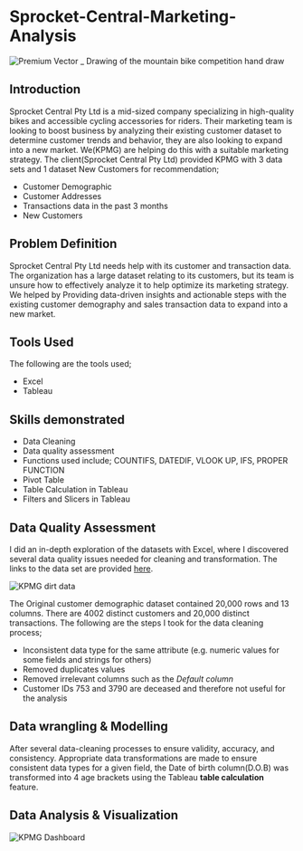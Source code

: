 # Sprocket-Central-Marketing-Analysis
![Premium Vector _ Drawing of the mountain bike competition hand draw](https://github.com/Emmanuelson321/Sprocket-Central-Analysis/assets/134542481/8cdd1b93-0cd8-4669-9a94-1739afa733a5)


## Introduction
Sprocket Central Pty Ltd is a mid-sized company specializing in high-quality bikes and accessible cycling accessories for riders. Their marketing team is looking to boost business by analyzing their existing customer dataset to determine customer trends and behavior, they are also looking to expand into a new market. 
We(KPMG) are helping do this with a suitable marketing strategy. 
The client(Sprocket Central Pty Ltd) provided KPMG with 3 data sets and 1 dataset New Customers for recommendation;

- Customer Demographic 
- Customer Addresses
- Transactions data in the past 3 months
- New Customers

## Problem Definition
Sprocket Central Pty Ltd needs help with its customer and transaction data. The organization has a large dataset relating to its customers, but its team is unsure how to effectively analyze it to help optimize its marketing strategy. We helped by Providing data-driven insights and actionable steps with the existing customer demography and sales transaction data to expand into a new market.

## Tools Used
The following are the tools used;
- Excel
- Tableau

## Skills demonstrated
- Data Cleaning
- Data quality assessment
- Functions used include; COUNTIFS, DATEDIF, VLOOK UP, IFS, PROPER FUNCTION
- Pivot Table
- Table Calculation in Tableau
- Filters and Slicers in Tableau

## Data Quality Assessment
I did an in-depth exploration of the datasets with Excel, where I discovered several data quality issues needed for cleaning and transformation. The links to the data set are provided [here](https://cdn-assets.theforage.com/vinternship_modules/kpmg_data_analytics/KPMG_VI_New_raw_data_update_final.xlsx).

![KPMG dirt data](https://github.com/Emmanuelson321/Sprocket-Central-Analysis/assets/134542481/5706e868-a63e-4d41-b633-a45dfe2e474d)

The Original customer demographic dataset contained 20,000 rows and 13 columns. There are 4002 distinct customers and 20,000 distinct transactions. The following are the steps I took for the data cleaning process;
- Inconsistent data type for the same attribute (e.g. numeric values for some fields and strings for others)
- Removed duplicates values
- Removed irrelevant columns such as the _Default column_
- Customer IDs 753 and 3790 are deceased and therefore not useful for the analysis

## Data wrangling & Modelling
After several data-cleaning processes to ensure validity, accuracy, and consistency. Appropriate data transformations are made to ensure consistent data types for a given field, the Date of birth column(D.O.B) was transformed into 4 age brackets using the Tableau **table calculation** feature.

## Data Analysis & Visualization

![KPMG Dashboard](https://github.com/Emmanuelson321/Sprocket-Central-Analysis/assets/134542481/a1fa70f8-81da-45eb-9848-4f9952021b85)

